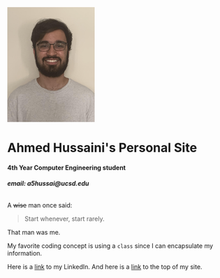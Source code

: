 <img src="ucsdid1.jpg" width="200"/>

# Ahmed Hussaini's Personal Site
#### 4th Year **Computer Engineering** student
###### **email: _a5hussai@ucsd.edu_**

A ~~wise~~ man once said: 
> Start whenever, start rarely.

That man was me. 

My favorite coding concept is using a `class` since I can encapsulate my information. 

Here is a [link](https://www.linkedin.com/in/ah-2019/) to my LinkedIn. And here is a [link](#ahmed-hussainis-personal-site) to the top of my site. 
